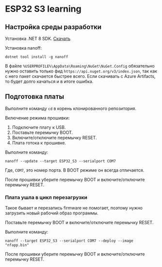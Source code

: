 # ESP32 S3 learning

## Настройка среды разработки

Установка .NET 8 SDK. [Скачать](https://dotnet.microsoft.com/en-us/download)

Установка nanoff:

```
dotnet tool install -g nanoff
```

В файле `%USERPROFILE%\AppData\Roaming\NuGet\NuGet.Config` обязательно нужно оставить 
только фид `https://api.nuget.org/v3/index.json`, так как с него пакет скачается 
быстрее всего. Если скачивать с Azure Artifacts, то будет долго качаться и в итоге ошибка.

## Подготовка платы

Выполните команду `cd` в корень клонированного репозитория.

Включение режима прошивки:
1. Подключите плату к USB.
2. Поставьте перемычку BOOT.
3. Включите/отключите перемычку RESET.
4. Плата готока к прошивке.

Выполните команду:

`nanoff --update --target ESP32_S3 --serialport COM7`

Где, `COM7`, это номер порта. В BOOT режиме он всегда отличается.

После прошивки уберите перемычку BOOT и включите/отключите перемычку RESET.

### Плата ушла в цикл перезагрузки

Такое бывает и перезапись firmware не помогает, поэтому нужно загрузить новый рабочий образ программы.

Поставьте перемычку BOOT и включите/отключите перемычку RESET.

Выполните команду:

```
nanoff --target ESP32_S3 --serialport COM7 --deploy --image "nfapp.bin"
```

После прошивки уберите перемычку BOOT и включите/отключите перемычку RESET.